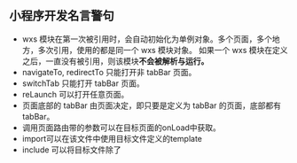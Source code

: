 ## 小程序开发名言警句
+ wxs 模块在第一次被引用时，会自动初始化为单例对象。多个页面，多个地方，多次引用，使用的都是同一个 wxs 模块对象。
如果一个 wxs 模块在定义之后，一直没有被引用，则该模块<strong>不会被解析与运行。</strong>
+ navigateTo, redirectTo 只能打开非 tabBar 页面。
+ switchTab 只能打开 tabBar 页面。
+ reLaunch 可以打开任意页面。
+ 页面底部的 tabBar 由页面决定，即只要是定义为 tabBar 的页面，底部都有 tabBar。
+ 调用页面路由带的参数可以在目标页面的onLoad中获取。
+ import可以在该文件中使用目标文件定义的template
+ include 可以将目标文件除了 <template/> <wxs/> 外的整个代码引入，相当于是拷贝到 include 位置